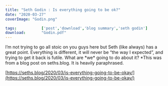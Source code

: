 ```yaml
---
title: "Seth Godin : Is everything going to be ok?"
date: "2020-03-27"
coverImage: "Godin.png"

tags:           ['post','download','blog summary','seth godin']
download:       "Godin.pdf"
---
```


I’m not trying to go all stoic on you guys here but Seth (like always) has a great point. Everything is different, it will never be “the way I expected”, and trying to get it back is futile. What are \*we\* going to do about it? \*This was from a blog post on seths.blog. It is heavily paraphrased.

[https://seths.blog/2020/03/is-everything-going-to-be-okay/](https://seths.blog/2020/03/is-everything-going-to-be-okay/)
